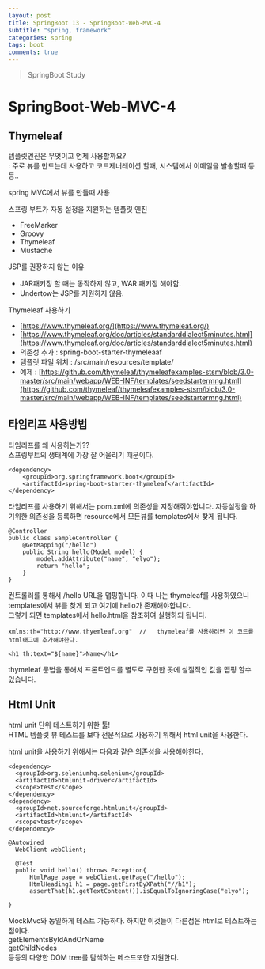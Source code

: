 ```yaml
---
layout: post
title: SpringBoot 13 - SpringBoot-Web-MVC-4
subtitle: "spring, framework"
categories: spring
tags: boot
comments: true
---
```

> SpringBoot Study

# SpringBoot-Web-MVC-4

## Thymeleaf

  템플릿엔진은 무엇이고 언제 사용할까요?   
  : 주로 뷰를 만드는데 사용하고 코드제너레이션 할때, 시스템에서 이메일을 발송할때 등등..

  spring MVC에서 뷰를 만들때 사용   
  
  스프링 부트가 자동 설정을 지원하는 템플릿 엔진
  * FreeMarker
  * Groovy
  * Thymeleaf
  * Mustache

  JSP를 권장하지 않는 이유
  * JAR패키징 할 때는 동작하지 않고, WAR 패키징 해야함.
  * Undertow는 JSP를 지원하지 않음.

  Thymeleaf 사용하기
  * [https://www.thymeleaf.org/](https://www.thymeleaf.org/)
  * [https://www.thymeleaf.org/doc/articles/standarddialect5minutes.html](https://www.thymeleaf.org/doc/articles/standarddialect5minutes.html)
  * 의존성 추가 : spring-boot-starter-thymeleaaf
  * 템플릿 파일 위치 : /src/main/resources/template/
  * 예제 : [https://github.com/thymeleaf/thymeleafexamples-stsm/blob/3.0-master/src/main/webapp/WEB-INF/templates/seedstartermng.html](https://github.com/thymeleaf/thymeleafexamples-stsm/blob/3.0-master/src/main/webapp/WEB-INF/templates/seedstartermng.html)


## 타임리프 사용방법 
  
  타임리프를 왜 사용하는가??    
  스프링부트의 생태계에 가장 잘 어울리기 때문이다.

  ```
  <dependency>
      <groupId>org.springframework.boot</groupId>
      <artifactId>spring-boot-starter-thymeleaf</artifactId>
  </dependency>
  ```
  타임리프를 사용하기 위해서는 pom.xml에 의존성을 지정해줘야합니다. 자동설정을 하기위한 의존성을 등록하면 resource에서 모든뷰를 templates에서 찾게 됩니다. 

  ```
  @Controller
  public class SampleController {
      @GetMapping("/hello")
      public String hello(Model model) {
          model.addAttribute("name", "elyo");
          return "hello";
      }
  }
  ```   
  컨트롤러를 통해서 /hello URL을 맵핑합니다. 이때 나는 thymeleaf를 사용하였으니 templates에서 뷰를 찾게 되고 여기에 hello가 존재해야합니다.    
  그렇게 되면 templates에서 hello.html을 참조하여 실행하되 됩니다.      
  ```
  xmlns:th="http://www.thyemleaf.org"  //   thymeleaf를 사용하려면 이 코드를 html태그에 추가해야한다.

  <h1 th:text="${name}">Name</h1>
  ```   
  thymeleaf 문법을 통해서 프론트엔드를 별도로 구현한 곳에 실질적인 값을 맵핑 할수있습니다. 

## Html Unit
  
  html unit 단위 테스트하기 위한 툴!    
  HTML 템플릿 뷰 테스트를 보다 전문적으로 사용하기 위해서 html unit을 사용한다.    

  html unit을 사용하기 위해서는 다음과 같은 의존성을 사용해야한다.   
  ```
  <dependency>
    <groupId>​org.seleniumhq.selenium​</groupId>
    <artifactId>​htmlunit-driver​</artifactId>
    <scope>​test​</scope>
  </dependency>
  <dependency>
    <groupId>​net.sourceforge.htmlunit​</groupId>
    <artifactId>​htmlunit​</artifactId>
    <scope>​test​</scope>
  </dependency>
  ```

  ```
  @Autowired
    WebClient webClient;

    @Test
    public void hello() throws Exception{
        HtmlPage page = webClient.getPage("/hello");
        HtmlHeading1 h1 = page.getFirstByXPath("//h1");
        assertThat(h1.getTextContent()).isEqualToIgnoringCase("elyo");

  }
  ```   
  MockMvc와 동일하게 테스트 가능하다. 하지만 이것들이 다른점은 html로 테스트하는점이다.    
  getElementsByIdAndOrName   
  getChildNodes   
  등등의 다양한 DOM tree를 탐색하는 메소드또한 지원한다.
